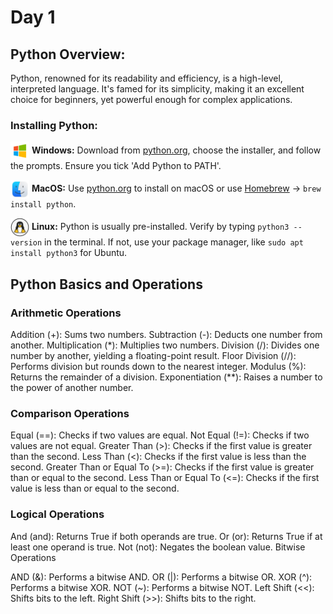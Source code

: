 # Day 1

## Python Overview:
Python, renowned for its readability and efficiency, is a high-level, interpreted language. It's famed for its simplicity, making it an excellent choice for beginners, yet powerful enough for complex applications.

### Installing Python:

<img src='/Files/Images/windows-icon.png' width='30' align='center'> </img> **Windows:** 
Download from [python.org](https://www.python.org/downloads/windows/), choose the installer, and follow the prompts. Ensure you tick 'Add Python to PATH'.

<img src='/Files/Images/mac-icon.png' width='30' align='center'> </img> **MacOS:** 
Use [python.org](https://www.python.org/downloads/macos/) to install on macOS or use [Homebrew](https://docs.brew.sh/Homebrew-and-Python) -> `brew install python`.

<img src='/Files/Images/Linux-icon.png' width='30' align='center'> </img>
**Linux:** Python is usually pre-installed. Verify by typing `python3 --version` in the terminal. If not, use your package manager, like `sudo apt install python3` for Ubuntu.

## Python Basics and Operations

### Arithmetic Operations

Addition (+): Sums two numbers.
Subtraction (-): Deducts one number from another.
Multiplication (*): Multiplies two numbers.
Division (/): Divides one number by another, yielding a floating-point result.
Floor Division (//): Performs division but rounds down to the nearest integer.
Modulus (%): Returns the remainder of a division.
Exponentiation (**): Raises a number to the power of another number.

### Comparison Operations

Equal (==): Checks if two values are equal.
Not Equal (!=): Checks if two values are not equal.
Greater Than (>): Checks if the first value is greater than the second.
Less Than (<): Checks if the first value is less than the second.
Greater Than or Equal To (>=): Checks if the first value is greater than or equal to the second.
Less Than or Equal To (<=): Checks if the first value is less than or equal to the second.

### Logical Operations

And (and): Returns True if both operands are true.
Or (or): Returns True if at least one operand is true.
Not (not): Negates the boolean value.
Bitwise Operations

AND (&): Performs a bitwise AND.
OR (|): Performs a bitwise OR.
XOR (^): Performs a bitwise XOR.
NOT (~): Performs a bitwise NOT.
Left Shift (<<): Shifts bits to the left.
Right Shift (>>): Shifts bits to the right.

